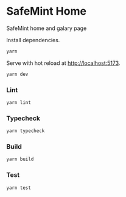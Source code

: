 # SafeMint Home

SafeMint home and galary page

Install dependencies.

```bash
yarn
```

Serve with hot reload at <http://localhost:5173>.

```bash
yarn dev
```

### Lint

```bash
yarn lint
```

### Typecheck

```bash
yarn typecheck
```

### Build

```bash
yarn build
```

### Test

```bash
yarn test
```
